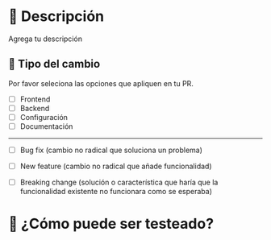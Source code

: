 # 🧵 Descripción

<!--Agrega un resumen de tus cambios para arreglar o agregar alguna funcionalidad. Por favor agrega contexto sobre los cambios.-->

Agrega tu descripción

## 🎨 Tipo del cambio

Por favor seleciona las opciones que apliquen en tu PR.

- [ ] Frontend
- [ ] Backend
- [ ] Configuración
- [ ] Documentación

---

- [ ] Bug fix (cambio no radical que soluciona un problema)
- [ ] New feature (cambio no radical que añade funcionalidad)
- [ ] Breaking change (solución o característica que haría que la funcionalidad existente no funcionara como se esperaba)


# 🧪 ¿Cómo puede ser testeado?

<!--Describa las pruebas que ha realizado para verificar los cambios si aplica. Proporcione instrucciones para que podamos reproducirlas. Enumere también los detalles pertinentes de la configuración de las pruebas.-->
